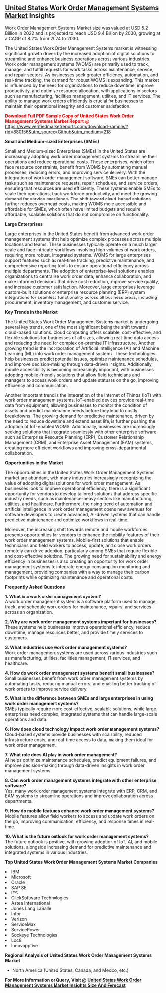 <h2><a href="https://www.verifiedmarketreports.com/download-sample/?rid=880156&amp;utm_source=Github&amp;utm_medium=218" target="_blank">United States Work Order Management Systems Market</a> Insights</h2><p>Work Order Management Systems Market size was valued at USD 5.2 Billion in 2022 and is projected to reach USD 9.4 Billion by 2030, growing at a CAGR of 8.2% from 2024 to 2030.</p><p><p>The United States Work Order Management Systems market is witnessing significant growth driven by the increased adoption of digital solutions to streamline and enhance business operations across various industries. Work order management systems (WOMS) are primarily used to track, manage, and fulfill requests for work tasks across maintenance, service, and repair sectors. As businesses seek greater efficiency, automation, and real-time tracking, the demand for robust WOMS is expanding. This market is influenced by the need for organizations to reduce downtime, improve productivity, and optimize resource allocation, with applications in sectors such as manufacturing, facilities management, utilities, and IT services. The ability to manage work orders efficiently is crucial for businesses to maintain their operational integrity and customer satisfaction. <p><span class=""><span style="color: #ff0000;"><strong>Download Full PDF Sample Copy of United States Work Order Management Systems Market Report</strong> @ </span><a href="https://www.verifiedmarketreports.com/download-sample/?rid=880156&amp;utm_source=Github&amp;utm_medium=218" target="_blank">https://www.verifiedmarketreports.com/download-sample/?rid=880156&amp;utm_source=Github&amp;utm_medium=218</a></span></p></p> <p><strong>Small and Medium-sized Enterprises (SMEs)</strong></p> <p>Small and Medium-sized Enterprises (SMEs) in the United States are increasingly adopting work order management systems to streamline their operations and reduce operational costs. These enterprises, which often face resource constraints, benefit from WOMS by automating manual processes, reducing errors, and improving service delivery. With the integration of work order management software, SMEs can better manage tasks such as maintenance requests, repair schedules, and service orders, ensuring that resources are used efficiently. These systems enable SMEs to scale their operations, track workforce productivity, and meet the growing demand for service excellence. The shift toward cloud-based solutions further reduces overhead costs, making WOMS more accessible and affordable for SMEs, which often have limited budgets and require affordable, scalable solutions that do not compromise on functionality.</p> <p><strong>Large Enterprises</strong></p> <p>Large enterprises in the United States benefit from advanced work order management systems that help optimize complex processes across multiple locations and teams. These businesses typically operate on a much larger scale and face intricate workflows involving high volumes of work orders, requiring more robust, integrated systems. WOMS for large enterprises support features such as real-time tracking, predictive maintenance, and comprehensive reporting tools to ensure operational efficiency across multiple departments. The adoption of enterprise-level solutions enables organizations to centralize work order data, enhance collaboration, and make informed decisions that drive cost reduction, improve service quality, and increase customer satisfaction. Moreover, large enterprises leverage custom-built solutions or enterprise resource planning (ERP) system integrations for seamless functionality across all business areas, including procurement, inventory management, and customer service.</p> <p><strong>Key Trends in the Market</strong></p> <p>The United States Work Order Management Systems market is undergoing several key trends, one of the most significant being the shift towards cloud-based solutions. Cloud computing offers scalable, cost-effective, and flexible solutions for businesses of all sizes, allowing real-time data access and reducing the need for complex on-premise IT infrastructure. Another growing trend is the incorporation of Artificial Intelligence (AI) and Machine Learning (ML) into work order management systems. These technologies help businesses predict potential issues, optimize maintenance schedules, and improve decision-making through data-driven insights. Additionally, mobile accessibility is becoming increasingly important, with businesses adopting mobile-friendly solutions that allow field technicians and managers to access work orders and update statuses on the go, improving efficiency and communication.</p> <p>Another important trend is the integration of the Internet of Things (IoT) with work order management systems. IoT-enabled devices provide real-time data from equipment, allowing businesses to monitor the condition of assets and predict maintenance needs before they lead to costly breakdowns. The growing demand for predictive maintenance, driven by the need to reduce downtime and extend asset life, is further pushing the adoption of IoT-enabled WOMS. Additionally, businesses are increasingly seeking solutions that integrate seamlessly with other enterprise software such as Enterprise Resource Planning (ERP), Customer Relationship Management (CRM), and Enterprise Asset Management (EAM) systems, creating more efficient workflows and improving cross-departmental collaboration.</p> <p><strong>Opportunities in the Market</strong></p> <p>The opportunities in the United States Work Order Management Systems market are abundant, with many industries increasingly recognizing the value of adopting digital solutions for work order management. As businesses look to improve operational efficiency, there is a significant opportunity for vendors to develop tailored solutions that address specific industry needs, such as maintenance-heavy sectors like manufacturing, utilities, and healthcare. Furthermore, the rising trend of automation and artificial intelligence in work order management opens new avenues for software developers to create advanced, AI-driven systems that can handle predictive maintenance and optimize workflows in real-time.</p> <p>Moreover, the increasing shift towards remote and mobile workforces presents opportunities for vendors to enhance the mobility features of their work order management systems. Mobile-first solutions that enable technicians and field workers to access, update, and close work orders remotely can drive adoption, particularly among SMEs that require flexible and cost-effective solutions. The growing need for sustainability and energy efficiency in businesses is also creating an opportunity for work order management systems to integrate energy consumption monitoring and management, providing companies with a way to manage their carbon footprints while optimizing maintenance and operational costs.</p> <p><strong>Frequently Asked Questions</strong></p> <p><strong>1. What is a work order management system?</strong><br>A work order management system is a software platform used to manage, track, and schedule work orders for maintenance, repairs, and services across an organization.</p> <p><strong>2. Why are work order management systems important for businesses?</strong><br>These systems help businesses improve operational efficiency, reduce downtime, manage resources better, and provide timely services to customers.</p> <p><strong>3. What industries use work order management systems?</strong><br>Work order management systems are used across various industries such as manufacturing, utilities, facilities management, IT services, and healthcare.</p> <p><strong>4. How do work order management systems benefit small businesses?</strong><br>Small businesses benefit from work order management systems by automating tasks, reducing manual errors, and enabling better tracking of work orders to improve service delivery.</p> <p><strong>5. What is the difference between SMEs and large enterprises in using work order management systems?</strong><br>SMEs typically require more cost-effective, scalable solutions, while large enterprises need complex, integrated systems that can handle large-scale operations and data.</p> <p><strong>6. How does cloud technology impact work order management systems?</strong><br>Cloud-based systems provide businesses with scalability, reduced infrastructure costs, and real-time access to data, making them ideal for work order management.</p> <p><strong>7. What role does AI play in work order management?</strong><br>AI helps optimize maintenance schedules, predict equipment failures, and improve decision-making through data-driven insights in work order management systems.</p> <p><strong>8. Can work order management systems integrate with other enterprise software?</strong><br>Yes, many work order management systems integrate with ERP, CRM, and EAM systems to streamline operations and improve collaboration across departments.</p> <p><strong>9. How do mobile features enhance work order management systems?</strong><br>Mobile features allow field workers to access and update work orders on the go, improving communication, efficiency, and response times in real-time.</p> <p><strong>10. What is the future outlook for work order management systems?</strong><br>The future outlook is positive, with growing adoption of IoT, AI, and mobile solutions, alongside increasing demand for predictive maintenance and integrated systems in various industries.</p> </p><p><strong>Top United States Work Order Management Systems Market Companies</strong></p><div data-test-id=""><p><li>IBM</li><li> Microsoft</li><li> Oracle</li><li> SAP SE</li><li> IFS</li><li> ClickSoftware Technologies</li><li> Astea International</li><li> Jones Lang LaSalle</li><li> Infor</li><li> Verizon</li><li> ServiceMax</li><li> ServicePower</li><li> Sockeye Technologies</li><li> Loc8</li><li> Innovapptive</li></p><div><strong>Regional Analysis of&nbsp;United States Work Order Management Systems Market</strong></div><ul><li dir="ltr"><p dir="ltr">North America&nbsp;(United States, Canada, and Mexico, etc.)</p></li></ul><p><strong>For More Information or Query, Visit @&nbsp;</strong><strong><a href="https://www.verifiedmarketreports.com/product/work-order-management-systems-market/?utm_source=Github&amp;utm_medium=218" target="_blank">United States Work Order Management Systems Market Insights Size And Forecast</a></strong></p></div>
